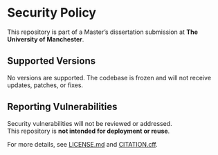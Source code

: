 # Security Policy

This repository is part of a Master’s dissertation submission at **The University of Manchester**.

## Supported Versions
No versions are supported. The codebase is frozen and will not receive updates, patches, or fixes.  

## Reporting Vulnerabilities
Security vulnerabilities will not be reviewed or addressed.  
This repository is **not intended for deployment or reuse**.  

For more details, see [LICENSE.md](./LICENSE.md) and [CITATION.cff](./CITATION.cff).
